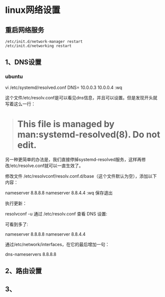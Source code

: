 # linux网络设置

## 重启网络服务
```
/etc/init.d/network-manager restart
/etc/init.d/networking restart
```

## 1、DNS设置
### ubuntu
vi /etc/systemd/resolved.conf
DNS= 10.0.0.3 10.0.0.4
:wq

这个文件/etc/resolv.conf是可以看见dns信息，并且可以设置。但是发现开头就写着这么一行：
> # This file is managed by man:systemd-resolved(8). Do not edit.

另一种更简单的办法是，我们直接停掉systemd-resolved服务，这样再修改/etc/resolve.conf就可以一直生效了。


修改文件 /etc/resolvconf/resolv.conf.d/base（这个文件默认为空），添加以下内容：

nameserver 8.8.8.8
nameserver 8.8.4.4
:wq 保存退出

执行更新：

resolvconf -u
通过 /etc/resolv.conf 查看 DNS 设置:

可看到多了:

nameserver 8.8.8.8
nameserver  8.8.4.4


通过/etc/network/interfaces，在它的最后增加一句：

dns-nameservers 8.8.8.8 

## 2、路由设置

## 3、











